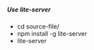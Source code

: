 <h5> Use lite-server</h5>
<ul> 
<li>cd source-file/</li>
<li>npm install -g lite-server</li>
<li>lite-server</li>
</ul>